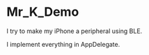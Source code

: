 # Mr_K_Demo
I try to make my iPhone a peripheral using BLE.


I implement everything in AppDelegate.
